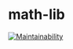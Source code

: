 # math-lib

[![Maintainability](https://api.codeclimate.com/v1/badges/8085da87212e1b4208c1/maintainability)](https://codeclimate.com/github/nbagr/math-lib/maintainability)